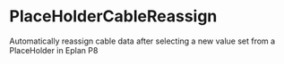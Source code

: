 PlaceHolderCableReassign
========================

Automatically reassign cable data after selecting a new value set from a PlaceHolder in Eplan P8